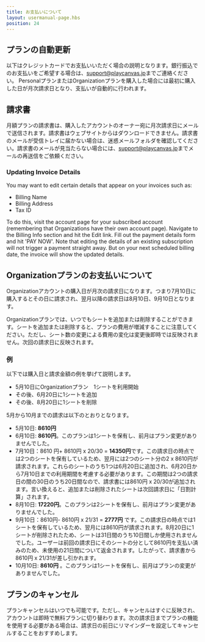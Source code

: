 ```yaml
---
title: お支払いについて
layout: usermanual-page.hbs
position: 24
---
```


## プランの自動更新

以下はクレジットカードでお支払いいただく場合の説明となります。銀行振込でのお支払いをご希望する場合は、[support@playcanvas.jp](support@playcanvas.jp)までご連絡ください。
PersonalプランまたはOrganizationプランを購入した場合には最初に購入した日が月次請求日となり、支払いが自動的に行われます。

## 請求書 

月額プランの請求書は、購入したアカウントのオーナー宛に月次請求日にメールで送信されます。請求書はウェブサイトからはダウンロードできません。請求書のメールが受信トレイに届かない場合は、迷惑メールフォルダを確認してください。請求書のメールが見当たらない場合には、[support@playcanvas.jp](support@playcanvas.jp)までメールの再送信をご依頼ください。

### Updating Invoice Details

You may want to edit certain details that appear on your invoices such as:

* Billing Name
* Billing Address
* Tax ID

To do this, visit the account page for your subscribed account (remembering that Organizations have their own account page). Navigate to the Billing Info section and hit the Edit link. Fill out the payment details form and hit 'PAY NOW'. Note that editing the details of an existing subscription will not trigger a payment straight away. But on your next scheduled billing date, the invoice will show the updated details.

## Organizationプランのお支払いについて

Organizationアカウントの購入日が月次の請求日になります。つまり7月10日に購入するとその日に請求され、翌月以降の請求日は8月10日、9月10日となります。

Organizationプランでは、いつでもシートを追加または削除することができます。シートを追加または削除すると、プランの費用が増減することに注意してください。ただし、シート数の変更による費用の変化は変更後即時では反映されません。次回の請求日に反映されます。

### 例

以下では購入日と請求金額の例を挙げて説明します。

* 5月10日にOrganizationプラン　1シートを利用開始
* その後、6月20日に1シートを追加
* その後、8月20日に1シートを削除

5月から10月までの請求は以下のとおりとなります。

* 5月10日: **8610円**
* 6月10日: **8610円**。このプランは1シートを保有し、前月はプラン変更がありませんでした。
* 7月10日：8610 円+ 8610円 x 20/30 = **14350円**です。この請求日の時点では2つのシートを保有しているため、翌月には2つのシート分の2 x 8610円が請求されます。これらのシートのうち1つは6月20日に追加され、6月20日から7月10日までの利用期間を考慮する必要があります。この期間は2つの請求日の間の30日のうち20日間なので、請求書には8610円 x 20/30が追加されます。言い換えると、追加または削除されたシートは次回請求日に「日割計算」されます。
* 8月10日: **17220円**。このプランは2シートを保有し、前月はプラン変更がありませんでした。
* 9月10日：8610円- 8610円 x 21/31 = **2777円** です。この請求日の時点では1シートを保有しているため、翌月には8610円が請求されます。8月20日に1シートが削除されたため、シートは31日間のうち10日間しか使用されませんでした。ユーザーは前回の請求日にそのシートの分として8610円を支払い済みのため、未使用の21日間について返金されます。したがって、請求書から8610円 x 21/31が差し引かれます。
* 10月10日: **8610円** 。このプランは1シートを保有し、前月はプランの変更がありませんでした。

## プランのキャンセル

プランキャンセルはいつでも可能です。ただし、キャンセルはすぐに反映され、アカウントは即時で無料プランに切り替わります。次の請求日までプランの機能を使用する必要がある場合は、請求日の前日にリマインダーを設定してキャンセルすることをおすすめします。
